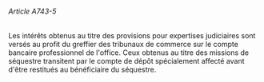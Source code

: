 ###### Article A743-5

Les intérêts obtenus au titre des provisions pour expertises judiciaires sont versés au profit du greffier des tribunaux de commerce sur le compte bancaire professionnel de l'office. Ceux obtenus au titre des missions de séquestre transitent par le compte de dépôt spécialement affecté avant d'être restitués au bénéficiaire du séquestre.

